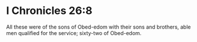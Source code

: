 # I Chronicles 26:8

All these were of the sons of Obed-edom with their sons and brothers, able men qualified for the service; sixty-two of Obed-edom.
